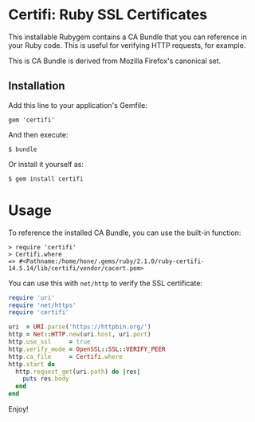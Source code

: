 # Certifi: Ruby SSL Certificates

This installable Rubygem contains a CA Bundle that you can reference in your Ruby code. This is useful for verifying HTTP requests, for example.

This is CA Bundle is derived from Mozilla Firefox's canonical set.

## Installation

Add this line to your application's Gemfile:

    gem 'certifi'

And then execute:

    $ bundle

Or install it yourself as:

    $ gem install certifi

# Usage

To reference the installed CA Bundle, you can use the built-in function:

```irb
> require 'certifi'
> Certifi.where
=> #<Pathname:/home/hone/.gems/ruby/2.1.0/ruby-certifi-14.5.14/lib/certifi/vendor/cacert.pem>
```

You can use this with `net/http` to verify the SSL certificate:

```ruby
require 'uri'
require 'net/https'
require 'certifi'

uri  = URI.parse('https://httpbin.org/')
http = Net::HTTP.new(uri.host, uri.port)
http.use_ssl     = true
http.verify_mode = OpenSSL::SSL::VERIFY_PEER
http.ca_file     = Certifi.where
http.start do
  http.request_get(uri.path) do |res|
    puts res.body
  end
end
```

Enjoy!
